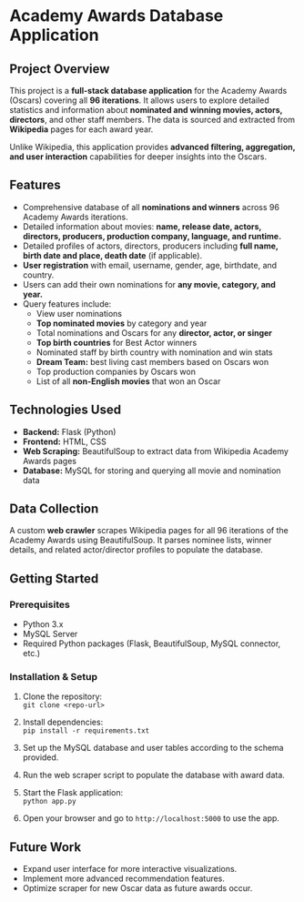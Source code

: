 # Academy Awards Database Application

## Project Overview
This project is a **full-stack database application** for the Academy Awards (Oscars) covering all **96 iterations**. It allows users to explore detailed statistics and information about **nominated and winning movies, actors, directors**, and other staff members. The data is sourced and extracted from **Wikipedia** pages for each award year.

Unlike Wikipedia, this application provides **advanced filtering, aggregation, and user interaction** capabilities for deeper insights into the Oscars.

## Features

- Comprehensive database of all **nominations and winners** across 96 Academy Awards iterations.  
- Detailed information about movies: **name, release date, actors, directors, producers, production company, language, and runtime.**  
- Detailed profiles of actors, directors, producers including **full name, birth date and place, death date** (if applicable).  
- **User registration** with email, username, gender, age, birthdate, and country.  
- Users can add their own nominations for **any movie, category, and year.**  
- Query features include:  
  - View user nominations  
  - **Top nominated movies** by category and year  
  - Total nominations and Oscars for any **director, actor, or singer**  
  - **Top birth countries** for Best Actor winners  
  - Nominated staff by birth country with nomination and win stats  
  - **Dream Team:** best living cast members based on Oscars won  
  - Top production companies by Oscars won  
  - List of all **non-English movies** that won an Oscar  

## Technologies Used

- **Backend:** Flask (Python)  
- **Frontend:** HTML, CSS  
- **Web Scraping:** BeautifulSoup to extract data from Wikipedia Academy Awards pages  
- **Database:** MySQL for storing and querying all movie and nomination data  

## Data Collection

A custom **web crawler** scrapes Wikipedia pages for all 96 iterations of the Academy Awards using BeautifulSoup. It parses nominee lists, winner details, and related actor/director profiles to populate the database.

## Getting Started

### Prerequisites

- Python 3.x  
- MySQL Server  
- Required Python packages (Flask, BeautifulSoup, MySQL connector, etc.)

### Installation & Setup

1. Clone the repository:  
   `git clone <repo-url>`  

2. Install dependencies:  
   `pip install -r requirements.txt`  

3. Set up the MySQL database and user tables according to the schema provided.  

4. Run the web scraper script to populate the database with award data.  

5. Start the Flask application:  
   `python app.py`  

6. Open your browser and go to `http://localhost:5000` to use the app.  

## Future Work

- Expand user interface for more interactive visualizations.  
- Implement more advanced recommendation features.  
- Optimize scraper for new Oscar data as future awards occur.
